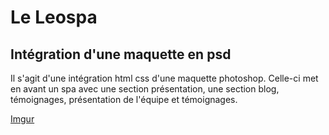 # Le Leospa

## Intégration d'une maquette en psd

Il s'agit d'une intégration html css d'une maquette photoshop. Celle-ci met en avant un spa avec une section présentation, une section blog, témoignages, présentation de l'équipe et témoignages.

[Imgur](https://i.imgur.com/KVVfrst.png) 
